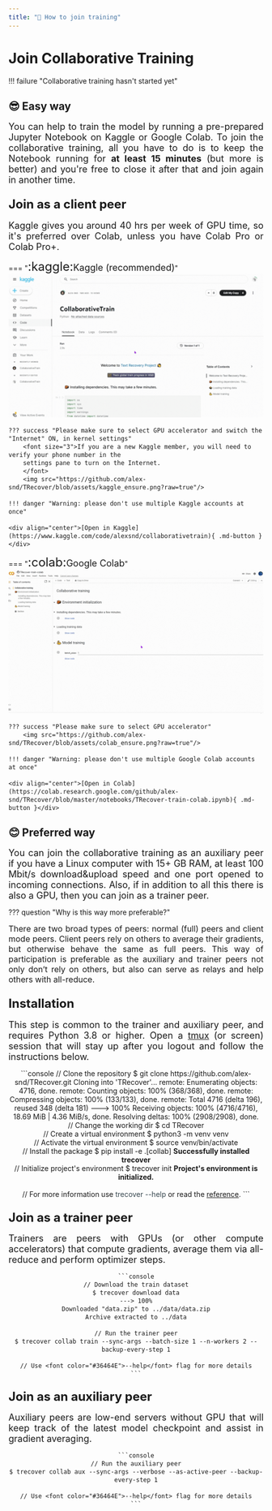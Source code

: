 ```yaml
---
title: "🚀 How to join training"
---
```


<h1 align="left">Join Collaborative Training</h1>

!!! failure "Collaborative training hasn't started yet"

## 😎 Easy way

<p align="justify">
<font size="4">
You can help to train the model by running a pre-prepared Jupyter Notebook on Kaggle or Google Colab.
To join the collaborative training, all you have to do is to keep the Notebook running for 
<a><b>at least 15 minutes</b></a> (but more is better) and you're free to close it 
after that and join again in another time.
</font>
</p>

### <font size="5">Join as a client peer</font>

<p align="justify">
<font size="4">
Kaggle gives you around 40 hrs per week of GPU time, so it's preferred over Colab, unless you have
Colab Pro or Colab Pro+.
</font>
</p>

=== "<font size="5">:kaggle:</font><font size="4">Kaggle (recommended)</font>"
    <img src="https://github.com/alex-snd/TRecover/blob/assets/kaggle_animation.gif?raw=true"/>

    ??? success "Please make sure to select GPU accelerator and switch the "Internet" ON, in kernel settings"
        <font size="3">If you are a new Kaggle member, you will need to verify your phone number in the 
        settings pane to turn on the Internet.
        </font>
        <img src="https://github.com/alex-snd/TRecover/blob/assets/kaggle_ensure.png?raw=true"/>

    !!! danger "Warning: please don't use multiple Kaggle accounts at once"

    <div align="center">[Open in Kaggle](https://www.kaggle.com/code/alexsnd/collaborativetrain){ .md-button }</div>

=== "<font size="5">:colab:</font><font size="4">Google Colab</font>"
    <img src="https://github.com/alex-snd/TRecover/blob/assets/collab_animation.gif?raw=true"/>

    ??? success "Please make sure to select GPU accelerator"
        <img src="https://github.com/alex-snd/TRecover/blob/assets/colab_ensure.png?raw=true"/>

    !!! danger "Warning: please don't use multiple Google Colab accounts at once"

    <div align="center">[Open in Colab](https://colab.research.google.com/github/alex-snd/TRecover/blob/master/notebooks/TRecover-train-colab.ipynb){ .md-button }</div>




## 😊 Preferred way

<p align="justify">
<font size="4">
You can join the collaborative training as an auxiliary peer if you have a Linux computer with 15+ GB RAM, at least 
100 Mbit/s download&upload speed and one port opened to incoming connections. Also, if in addition to all this there is also 
a GPU, then you can join as a trainer peer.
</font>
</p>

??? question "Why is this way more preferable?"
    <p align="justify">
    <font size="3">
    There are two broad types of peers: normal (full) peers and client mode peers. Client peers rely on others to 
    average their gradients, but otherwise behave the same as full peers. This way of participation is preferable as 
    the auxiliary and trainer peers not only don’t rely on others, but also can serve as relays and help others with 
    all-reduce.    
    </font>
    </p>

### <font size="5">Installation</font>

<p align="justify">
<font size="4">
This step is common to the trainer and auxiliary peer, and requires Python 3.8 or higher.
Open a <a href="https://tmuxcheatsheet.com">tmux</a> (or screen) session that will stay up after you logout and follow 
the instructions below.
</font>
</p>

<div class="termy" align="center">
```console
// Clone the repository
$ git clone https://github.com/alex-snd/TRecover.git
Cloning into 'TRecover'...    
remote: Enumerating objects: 4716, done.
remote: Counting objects: 100% (368/368), done.
remote: Compressing objects: 100% (133/133), done.
remote: Total 4716 (delta 196), reused 348 (delta 181)
---> 100%
Receiving objects: 100% (4716/4716), 18.69 MiB | 4.36 MiB/s, done.
Resolving deltas: 100% (2908/2908), done.
<br>
// Change the working dir
$ cd TRecover
<br>
// Create a virtual environment
$ python3 -m venv venv
<br>
// Activate the virtual environment
$ source venv/bin/activate
<br>
// Install the package
$ pip install -e .[collab]
<b>Successfully installed trecover</b>
<br>
// Initialize project's environment
$ trecover init
<b>Project's environment is initialized.</b>
<br>
<br>
// For more information use <font color="#36464E">trecover --help</font> or read the <a href="https://alex-snd.github.io/TRecover/src/trecover/app/cli">reference</a>.
```
</div>


### <font size="5">Join as a trainer peer</font>

<p align="justify">
<font size="4">
Trainers are peers with GPUs (or other compute accelerators) that compute gradients, average them via all-reduce and 
perform optimizer steps. 
</font>
</p>

<div class="termy" align="center">

    ```console
    // Download the train dataset
    $ trecover download data
    ---> 100%
    Downloaded "data.zip" to ../data/data.zip
    Archive extracted to ../data

    // Run the trainer peer
    $ trecover collab train --sync-args --batch-size 1 --n-workers 2 --backup-every-step 1
    
    // Use <font color="#36464E">--help</font> flag for more details
    ```

</div>


### <font size="5">Join as an auxiliary peer</font>

<p align="justify">
<font size="4">
Auxiliary peers are low-end servers without GPU that will keep track of the latest model checkpoint 
and assist in gradient averaging. 
</font>
</p>

<div class="termy" align="center">

    ```console
    // Run the auxiliary peer
    $ trecover collab aux --sync-args --verbose --as-active-peer --backup-every-step 1
    
    // Use <font color="#36464E">--help</font> flag for more details
    ```

</div>